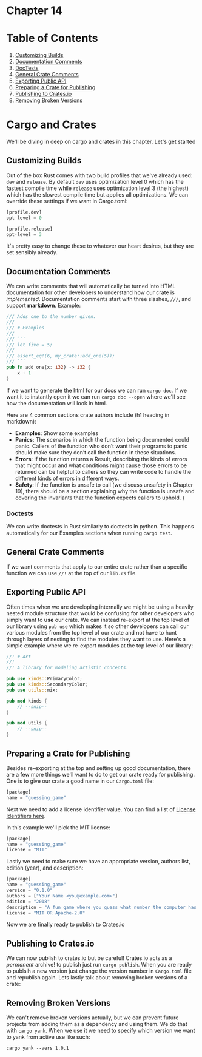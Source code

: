 # Chapter 14

# Table of Contents
1. [Customizing Builds](#customizing-builds)
2. [Documentation Comments](#documentation-comments)
3. [DocTests](#doctests)
4. [General Crate Comments](#general-crate-comments)
5. [Exporting Public API](#exporting-public-api)
6. [Preparing a Crate for Publishing](#preparing-a-crate-for-publishing)
7. [Publishing to Crates.io](#publishing-to-crates.io)
8. [Removing Broken Versions](#removing-broken-versions)

# Cargo and Crates

We'll be diving in deep on cargo and crates in this chapter. Let's get started

## Customizing Builds

Out of the  box Rust comes with two build profiles that we've already used:
`dev` and `release`. By default `dev` uses optimization level 0 which has the
fastest compile time while `release` uses optimization level 3 (the highest)
which has the slowest compile time but applies all optimizations.  We can
override these settings if we want in Cargo.toml:

```Rust
[profile.dev]
opt-level = 0

[profile.release]
opt-level = 3
```

It's pretty easy to change these to whatever our heart desires, but they are set
sensibly already.

## Documentation Comments

We can write comments that will automatically be turned into HTML documentation
for other developers to understand how our crate is _implemented_. Documentation
comments start with three slashes, `///`, and support **markdown**.  Example:

```Rust
/// Adds one to the number given.
///
/// # Examples
///
/// ```
/// let five = 5;
///
/// assert_eq!(6, my_crate::add_one(5));
/// ```
pub fn add_one(x: i32) -> i32 {
    x + 1
}
```

If we want to generate the html for our docs we can run `cargo doc`.  If we want
it to instantly open it we can run `cargo doc --open` where we'll see how the
documentation will look in html.  

Here are 4 common sections crate authors include (h1 heading in markdown):
 * **Examples**: Show some examples
 * **Panics**: The scenarios in which the function being documented could panic.
Callers of the function who don’t want their programs to panic should make sure
they don’t call the function in these situations.
 * **Errors**: If the function returns a Result, describing the kinds of errors
that might occur and what conditions might cause those errors to be returned can
be helpful to callers so they can write code to handle the different kinds of
errors in different ways.
 * **Safety**: If the function is unsafe to call (we discuss unsafety in Chapter
19), there should be a section explaining why the function is unsafe and
covering the invariants that the function expects callers to uphold.
)

### Doctests

We can write doctests in Rust similarly to doctests in python.  This happens
automatically for our Examples sections when running `cargo test`.

## General Crate Comments

If we want comments that apply to our entire crate rather than a specific
function we can use `//!` at the top of our `lib.rs` file.

## Exporting Public API

Often times when we are developing internally we might be using a heavily nested
module structure that would be confusing for other developers who simply want to
**use** our crate.  We can instead re-export at the top level of our library
using `pub use` which makes it so other developers can call our various modules
from the top level of our crate and not have to hunt through layers of nesting
to find the modules they want to use.  Here's a simple example where we
re-export modules at the top level of our library:

```Rust
//! # Art
//!
//! A library for modeling artistic concepts.

pub use kinds::PrimaryColor;
pub use kinds::SecondaryColor;
pub use utils::mix;

pub mod kinds {
    // --snip--
}

pub mod utils {
    // --snip--
}
```

## Preparing a Crate for Publishing

Besides re-exporting at the top and setting up good documentation, there are a
few more things we'll want to do to get our crate ready for publishing.  One is
to give our crate a good name in our `Cargo.toml` file:

```Rust
[package]
name = "guessing_game"
```

Next we need to add a license identifier value.  You can find a list of [License
Identifiers here](https://spdx.org/licenses/).

In this example we'll pick the MIT license:

```Rust
[package]
name = "guessing_game"
license = "MIT"
```

Lastly we need to make sure we have an appropriate version, authors list,
edition (year), and description:

```Rust
[package]
name = "guessing_game"
version = "0.1.0"
authors = ["Your Name <you@example.com>"]
edition = "2018"
description = "A fun game where you guess what number the computer has chosen."
license = "MIT OR Apache-2.0"
```

Now we are finally ready to publish to Crates.io

## Publishing to Crates.io

We can now publish to crates.io but be careful!  Crates.io acts as a _permanent_
archive!  to publish just run `cargo publish`.  When you are ready to publsih a
new version just change the version number in `Cargo.toml` file and republish
again.  Lets lastly talk about removing broken versions of a crate:

## Removing Broken Versions

We can't remove broken versions actually, but we can prevent future projects
from adding them as a dependency and using them.  We do that with `cargo yank`.
When we use it we need to specify which version we want to yank from active use
like such:

```terminal
cargo yank --vers 1.0.1
```


